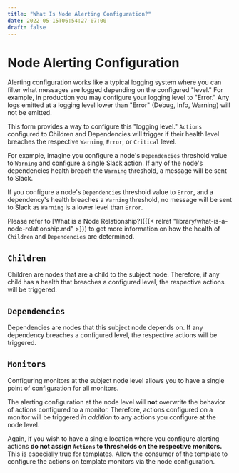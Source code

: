 ```yaml
---
title: "What Is Node Alerting Configuration?"
date: 2022-05-15T06:54:27-07:00
draft: false
---
```


# Node Alerting Configuration

Alerting configuration works like a typical logging system where you can filter what messages are logged depending on the configured "level." For example, in production you may configure your logging level to "Error." Any logs emitted at a logging level lower than "Error" (Debug, Info, Warning) will not be emitted.

This form provides a way to configure this "logging level." `Actions` configured to Children and Dependencies will trigger if their health level breaches the respective `Warning`, `Error`, or `Critical` level.

For example, imagine you configure a node's `Dependencies` threshold value to `Warning` and configure a single Slack action. If any of the node's dependencies health breach the `Warning` threshold, a message will be sent to Slack.

If you configure a node's `Dependencies` threshold value to `Error`, and a dependency's health breaches a `Warning` threshold, no message will be sent to Slack as `Warning` is a lower level than `Error`.

Please refer to [What is a Node Relationship?]({{< relref "library/what-is-a-node-relationship.md" >}}) to get more information on how the health of `Children` and `Dependencies` are determined.

## `Children`

Children are nodes that are a child to the subject node. Therefore, if any child has a health that breaches a configured level, the respective actions will be triggered.

## `Dependencies`

Dependencies are nodes that this subject node depends on. If any dependency breaches a configured level, the respective actions will be triggered.

## `Monitors`

Configuring monitors at the subject node level allows you to have a single point of configuration for all monitors.

The alerting configuration at the node level will **not** overwrite the behavior of actions configured to a monitor. Therefore, actions configured on a monitor will be triggered _in addition_ to any actions you configure at the node level.

Again, if you wish to have a single location where you configure alerting actions **do not assign `Actions` to thresholds on the respective monitors.** This is especially true for templates. Allow the consumer of the template to configure the actions on template monitors via the node configuration.
